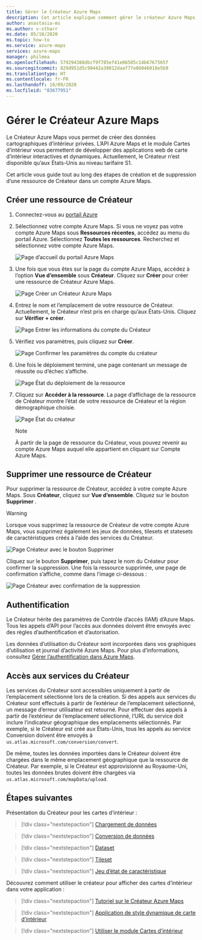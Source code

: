 ```yaml
---
title: Gérer le Créateur Azure Maps
description: Cet article explique comment gérer le créateur Azure Maps.
author: anastasia-ms
ms.author: v-stharr
ms.date: 05/18/2020
ms.topic: how-to
ms.service: azure-maps
services: azure-maps
manager: philmea
ms.openlocfilehash: 579294388dbcf9f785ef41e06505c14b6767565f
ms.sourcegitcommit: 829d951d5c90442a38012daaf77e86046018e5b9
ms.translationtype: HT
ms.contentlocale: fr-FR
ms.lasthandoff: 10/09/2020
ms.locfileid: "83677951"
---
```

# <a name="manage-azure-maps-creator"></a>Gérer le Créateur Azure Maps

Le Créateur Azure Maps vous permet de créer des données cartographiques d’intérieur privées. L’API Azure Maps et le module Cartes d’intérieur vous permettent de développer des applications web de carte d’intérieur interactives et dynamiques. Actuellement, le Créateur n’est disponible qu’aux États-Unis au niveau tarifaire S1.

Cet article vous guide tout au long des étapes de création et de suppression d’une ressource de Créateur dans un compte Azure Maps.

## <a name="create-creator-resource"></a>Créer une ressource de Créateur

1. Connectez-vous au [portail Azure](https://portal.azure.com)

2. Sélectionnez votre compte Azure Maps. Si vous ne voyez pas votre compte Azure Maps sous **Ressources récentes**, accédez au menu du portail Azure. Sélectionnez **Toutes les ressources**. Recherchez et sélectionnez votre compte Azure Maps.

    ![Page d’accueil du portail Azure Maps](./media/how-to-manage-creator/select-maps-account.png)

3. Une fois que vous êtes sur la page du compte Azure Maps, accédez à l’option **Vue d’ensemble** sous **Créateur**. Cliquez sur **Créer** pour créer une ressource de Créateur Azure Maps.

    ![Page Créer un Créateur Azure Maps](./media/how-to-manage-creator/creator-blade-settings.png)

4. Entrez le nom et l’emplacement de votre ressource de Créateur. Actuellement, le Créateur n’est pris en charge qu’aux États-Unis. Cliquez sur **Vérifier + créer**.

   ![Page Entrer les informations du compte du Créateur](./media/how-to-manage-creator/creator-creation-dialog.png)

5. Vérifiez vos paramètres, puis cliquez sur **Créer**.

    ![Page Confirmer les paramètres du compte du créateur](./media/how-to-manage-creator/creator-create-dialog.png)

6. Une fois le déploiement terminé, une page contenant un message de réussite ou d’échec s’affiche.

   ![Page État du déploiement de la ressource](./media/how-to-manage-creator/creator-resource-created.png)

7. Cliquez sur **Accéder à la ressource**. La page d’affichage de la ressource de Créateur montre l’état de votre ressource de Créateur et la région démographique choisie.

    ![Page État du créateur](./media/how-to-manage-creator/creator-resource-view.png)

   >[!NOTE]
   >À partir de la page de ressource du Créateur, vous pouvez revenir au compte Azure Maps auquel elle appartient en cliquant sur Compte Azure Maps.

## <a name="delete-creator-resource"></a>Supprimer une ressource de Créateur

Pour supprimer la ressource de Créateur, accédez à votre compte Azure Maps. Sous **Créateur**, cliquez sur **Vue d’ensemble**. Cliquez sur le bouton **Supprimer** .

>[!WARNING]
>Lorsque vous supprimez la ressource de Créateur de votre compte Azure Maps, vous supprimez également les jeux de données, tilesets et statesets de caractéristiques créés à l’aide des services du Créateur.

![Page Créateur avec le bouton Supprimer](./media/how-to-manage-creator/creator-delete.png)

Cliquez sur le bouton **Supprimer**, puis tapez le nom du Créateur pour confirmer la suppression. Une fois la ressource supprimée, une page de confirmation s’affiche, comme dans l’image ci-dessous :

![Page Créateur avec confirmation de la suppression](./media/how-to-manage-creator/creator-confirmdelete.png)

## <a name="authentication"></a>Authentification

Le Créateur hérite des paramètres de Contrôle d’accès (IAM) d’Azure Maps. Tous les appels d’API pour l’accès aux données doivent être envoyés avec des règles d’authentification et d’autorisation.

Les données d’utilisation du Créateur sont incorporées dans vos graphiques d’utilisation et journal d’activité Azure Maps.  Pour plus d’informations, consultez [Gérer l’authentification dans Azure Maps](https://docs.microsoft.com/azure/azure-maps/how-to-manage-authentication).

## <a name="access-to-creator-services"></a>Accès aux services du Créateur

Les services du Créateur sont accessibles uniquement à partir de l’emplacement sélectionné lors de la création. Si des appels aux services du Créateur sont effectués à partir de l’extérieur de l’emplacement sélectionné, un message d’erreur utilisateur est retourné. Pour effectuer des appels à partir de l’extérieur de l’emplacement sélectionné, l’URL du service doit inclure l’indicateur géographique des emplacements sélectionnés. Par exemple, si le Créateur est créé aux États-Unis, tous les appels au service Conversion doivent être envoyés à `us.atlas.microsoft.com/conversion/convert`.

De même, toutes les données importées dans le Créateur doivent être chargées dans le même emplacement géographique que la ressource de Créateur. Par exemple, si le Créateur est approvisionné au Royaume-Uni, toutes les données brutes doivent être chargées via `us.atlas.microsoft.com/mapData/upload`.

## <a name="next-steps"></a>Étapes suivantes

Présentation du Créateur pour les cartes d’intérieur :

> [!div class="nextstepaction"]
> [Chargement de données](creator-indoor-maps.md#upload-a-drawing-package)

> [!div class="nextstepaction"]
> [Conversion de données](creator-indoor-maps.md#convert-a-drawing-package)

> [!div class="nextstepaction"]
> [Dataset](creator-indoor-maps.md#datasets)

> [!div class="nextstepaction"]
> [Tileset](creator-indoor-maps.md#tilesets)

> [!div class="nextstepaction"]
> [Jeu d’état de caractéristique](creator-indoor-maps.md#feature-statesets)

Découvrez comment utiliser le créateur pour afficher des cartes d’intérieur dans votre application :

> [!div class="nextstepaction"]
> [Tutoriel sur le Créateur Azure Maps](tutorial-creator-indoor-maps.md)

> [!div class="nextstepaction"]
> [Application de style dynamique de carte d’intérieur](indoor-map-dynamic-styling.md)

> [!div class="nextstepaction"]
> [Utiliser le module Cartes d’intérieur](how-to-use-indoor-module.md)